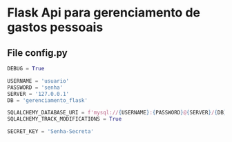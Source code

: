 # Flask Api para gerenciamento de gastos pessoais

## File config.py

```python
DEBUG = True

USERNAME = 'usuario'
PASSWORD = 'senha'
SERVER = '127.0.0.1'
DB = 'gerenciamento_flask'

SQLALCHEMY_DATABASE_URI = f'mysql://{USERNAME}:{PASSWORD}@{SERVER}/{DB}'
SQLALCHEMY_TRACK_MODIFICATIONS = True

SECRET_KEY = 'Senha-Secreta'
```

